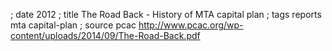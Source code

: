 ; date 2012
; title The Road Back - History of MTA capital plan
; tags reports mta capital-plan
; source pcac http://www.pcac.org/wp-content/uploads/2014/09/The-Road-Back.pdf
